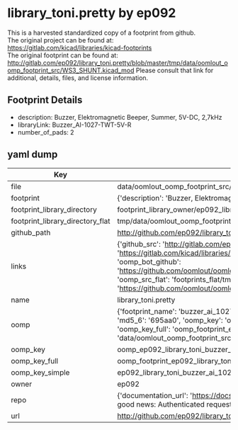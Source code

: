 # library_toni.pretty by ep092  
This is a harvested standardized copy of a footprint from github.  
The original project can be found at:  
https://gitlab.com/kicad/libraries/kicad-footprints  
The original footprint can be found at:
http://gitlab.com/ep092/library_toni.pretty/blob/master/tmp/data/oomlout_oomp_footprint_src/WS3_SHUNT.kicad_mod
Please consult that link for additional, details, files, and license information.  
## Footprint Details
* description: Buzzer, Elektromagnetic Beeper, Summer, 5V-DC, 2,7kHz  
* libraryLink: Buzzer_AI-1027-TWT-5V-R  
* number_of_pads: 2  
## yaml dump  
| Key | Value |  
| --- | --- |  
| file | data/oomlout_oomp_footprint_src/library_toni.pretty/Buzzer_AI-1027-TWT-5V-R.kicad_mod |  
| footprint | {'description': 'Buzzer, Elektromagnetic Beeper, Summer, 5V-DC, 2,7kHz', 'libraryLink': 'Buzzer_AI-1027-TWT-5V-R', 'number_of_pads': 2} |  
| footprint_library_directory | footprint_library_owner/ep092_library_toni.pretty |  
| footprint_library_directory_flat | tmp/data/oomlout_oomp_footprint_src/footprints_flat/ep092_library_toni_buzzer_ai_1027_twt_5v_r/working |  
| github_path | http://github.com/ep092/library_toni.pretty/blob/master/tmp/data/oomlout_oomp_footprint_src/Buzzer_AI-1027-TWT-5V-R.kicad_mod |  
| links | {'github_src': 'http://gitlab.com/ep092/library_toni.pretty/blob/master/tmp/data/oomlout_oomp_footprint_src/WS3_SHUNT.kicad_mod', 'github_src_repo': 'https://gitlab.com/kicad/libraries/kicad-footprints', 'oomp_bot': 'tmp/data/oomlout_oomp_footprint_src/footprints/ep092_library_toni_buzzer_ai_1027_twt_5v_r/working', 'oomp_bot_github': 'https://github.com/oomlout/oomlout_oomp_footprint_bot/tree/main/tmp/data/oomlout_oomp_footprint_src/footprints/ep092_library_toni_buzzer_ai_1027_twt_5v_r/working', 'oomp_src_flat': 'footprints_flat/tmp/data/oomlout_oomp_footprint_src/footprints_flat/ep092_library_toni_buzzer_ai_1027_twt_5v_r/working', 'oomp_src_flat_github': 'https://github.com/oomlout/oomlout_oomp_footprint_src/tree/main/tmp/data/oomlout_oomp_footprint_src/footprints_flat/ep092_library_toni_buzzer_ai_1027_twt_5v_r/working'} |  
| name | library_toni.pretty |  
| oomp | {'footprint_name': 'buzzer_ai_1027_twt_5v_r', 'library_name': 'library_toni', 'md5': '695aa0a7a7121ae6539931fcd7fd164b', 'md5_10': '695aa0a7a7', 'md5_5': '695aa', 'md5_6': '695aa0', 'oomp_key': 'oomp_ep092_library_toni_buzzer_ai_1027_twt_5v_r', 'oomp_key_extra': 'oomp_footprint_ep092_library_toni_buzzer_ai_1027_twt_5v_r', 'oomp_key_full': 'oomp_footprint_ep092_library_toni_buzzer_ai_1027_twt_5v_r_695aa0', 'oomp_key_simple': 'ep092_library_toni_buzzer_ai_1027_twt_5v_r', 'original_filename': 'data/oomlout_oomp_footprint_src/library_toni.pretty/Buzzer_AI-1027-TWT-5V-R.kicad_mod', 'owner_name': 'ep092'} |  
| oomp_key | oomp_ep092_library_toni_buzzer_ai_1027_twt_5v_r |  
| oomp_key_full | oomp_footprint_ep092_library_toni_buzzer_ai_1027_twt_5v_r |  
| oomp_key_simple | ep092_library_toni_buzzer_ai_1027_twt_5v_r |  
| owner | ep092 |  
| repo | {'documentation_url': 'https://docs.github.com/rest/overview/resources-in-the-rest-api#rate-limiting', 'message': "API rate limit exceeded for 84.66.142.224. (But here's the good news: Authenticated requests get a higher rate limit. Check out the documentation for more details.)"} |  
| url | http://github.com/ep092/library_toni.pretty |  

